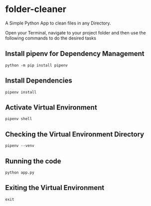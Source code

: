 # folder-cleaner
A Simple Python App to clean files in any Directory.

Open your Terminal, navigate to your project folder and then use the following commands to do the desired tasks

## Install pipenv for Dependency Management
```
python -m pip install pipenv
```

## Install Dependencies
```
pipenv install
```

## Activate Virtual Environment
```
pipenv shell
```

## Checking the Virtual Environment Directory
```
pipenv --venv
```

## Running the code
```
python app.py
```

## Exiting the Virtual Environment
```
exit
```


